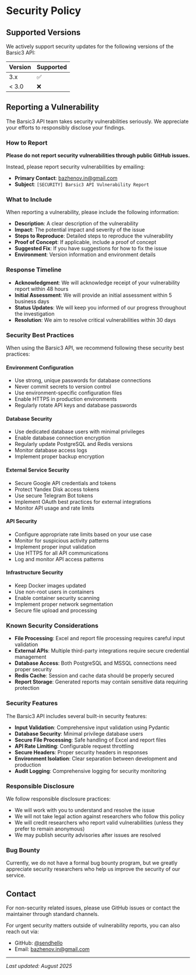 # Security Policy

## Supported Versions

We actively support security updates for the following versions of the Barsic3 API:

| Version | Supported          |
| ------- | ------------------ |
| 3.x     | :white_check_mark: |
| < 3.0   | :x:                |

## Reporting a Vulnerability

The Barsic3 API team takes security vulnerabilities seriously. We appreciate your efforts to responsibly disclose your findings.

### How to Report

**Please do not report security vulnerabilities through public GitHub issues.**

Instead, please report security vulnerabilities by emailing:
- **Primary Contact**: [bazhenov.in@gmail.com](mailto:bazhenov.in@gmail.com)
- **Subject**: `[SECURITY] Barsic3 API Vulnerability Report`

### What to Include

When reporting a vulnerability, please include the following information:
- **Description**: A clear description of the vulnerability
- **Impact**: The potential impact and severity of the issue
- **Steps to Reproduce**: Detailed steps to reproduce the vulnerability
- **Proof of Concept**: If applicable, include a proof of concept
- **Suggested Fix**: If you have suggestions for how to fix the issue
- **Environment**: Version information and environment details

### Response Timeline

- **Acknowledgment**: We will acknowledge receipt of your vulnerability report within 48 hours
- **Initial Assessment**: We will provide an initial assessment within 5 business days
- **Status Updates**: We will keep you informed of our progress throughout the investigation
- **Resolution**: We aim to resolve critical vulnerabilities within 30 days

### Security Best Practices

When using the Barsic3 API, we recommend following these security best practices:

#### Environment Configuration
- Use strong, unique passwords for database connections
- Never commit secrets to version control
- Use environment-specific configuration files
- Enable HTTPS in production environments
- Regularly rotate API keys and database passwords

#### Database Security
- Use dedicated database users with minimal privileges
- Enable database connection encryption
- Regularly update PostgreSQL and Redis versions
- Monitor database access logs
- Implement proper backup encryption

#### External Service Security
- Secure Google API credentials and tokens
- Protect Yandex Disk access tokens
- Use secure Telegram Bot tokens
- Implement OAuth best practices for external integrations
- Monitor API usage and rate limits

#### API Security
- Configure appropriate rate limits based on your use case
- Monitor for suspicious activity patterns
- Implement proper input validation
- Use HTTPS for all API communications
- Log and monitor API access patterns

#### Infrastructure Security
- Keep Docker images updated
- Use non-root users in containers
- Enable container security scanning
- Implement proper network segmentation
- Secure file upload and processing

### Known Security Considerations

- **File Processing**: Excel and report file processing requires careful input validation
- **External APIs**: Multiple third-party integrations require secure credential management
- **Database Access**: Both PostgreSQL and MSSQL connections need proper security
- **Redis Cache**: Session and cache data should be properly secured
- **Report Storage**: Generated reports may contain sensitive data requiring protection

### Security Features

The Barsic3 API includes several built-in security features:
- **Input Validation**: Comprehensive input validation using Pydantic
- **Database Security**: Minimal privilege database users
- **Secure File Processing**: Safe handling of Excel and report files
- **API Rate Limiting**: Configurable request throttling
- **Secure Headers**: Proper security headers in responses
- **Environment Isolation**: Clear separation between development and production
- **Audit Logging**: Comprehensive logging for security monitoring

### Responsible Disclosure

We follow responsible disclosure practices:
- We will work with you to understand and resolve the issue
- We will not take legal action against researchers who follow this policy
- We will credit researchers who report valid vulnerabilities (unless they prefer to remain anonymous)
- We may publish security advisories after issues are resolved

### Bug Bounty

Currently, we do not have a formal bug bounty program, but we greatly appreciate security researchers who help us improve the security of our service.

## Contact

For non-security related issues, please use GitHub issues or contact the maintainer through standard channels.

For urgent security matters outside of vulnerability reports, you can also reach out via:
- GitHub: [@sendhello](https://github.com/sendhello)
- Email: [bazhenov.in@gmail.com](mailto:bazhenov.in@gmail.com)

---

*Last updated: August 2025*